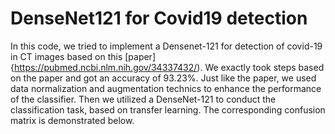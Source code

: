 # DenseNet121 for Covid19 detection
In this code, we tried to implement a Densenet-121 for detection of covid-19 in CT images based on this [paper]{https://pubmed.ncbi.nlm.nih.gov/34337432/). We exactly took steps based on the paper and got an accuracy of 93.23%. Just like the paper, we used data normalization and augmentation technics to enhance the performance of the classifier. Then we utilized a DenseNet-121 to conduct the classification task, based on transfer learning. The corresponding confusion matrix is demonstrated below. 
